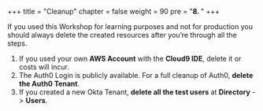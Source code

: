 +++
title = "Cleanup"
chapter = false
weight = 90
pre = "<b>8. </b>"
+++

If you used this Workshop for learning purposes and not for production you should always delete the created resources after you’re through all the steps.

1. If you used your own **AWS Account** with the **Cloud9 IDE**, delete it or costs will incur.
2. The Auth0 Login is publicly available. For a full cleanup of Auth0, **delete the Auth0 Tenant**.
3. If you created a new Okta Tenant, **delete all the test users** at **Directory** -> **Users**.